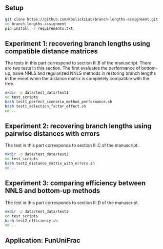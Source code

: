 ## Setup
```bash
git clone https://github.com/KoslickiLab/branch-lengths-assignment.git
cd branch-lengths-assignment
pip install -r requirements.txt
```

## Experiment 1: recovering branch lengths using compatible distance matrices
The tests in this part correspond to section III.B of the manuscript. There are two tests in this section. The first evaluates the performance of bottom-up, naive NNLS and regularized NNLS methods in restoring branch lengths in the event when the distance matrix is completely compatible with the tree. 
```bash
mkdir -p data/test_data/test1
cd test_scripts
bash test1_perfect_scenario_method_performance.sh
bash test1_selection_factor_effect.sh
cd ..
```

## Experiment 2: recovering branch lengths using pairwise distances with errors
The test in this part corresponds to section III.C of the manuscript. 
```bash
mkdir -p data/test_data/test2
cd test_scripts
bash test2_distance_matrix_with_errors.sh
cd ..
```

## Experiment 3: comparing efficiency between NNLS and bottom-up methods
The test in this part corresponds to section III.D of the manuscript. 
```bash
mkdir -p data/test_data/test3
cd test_scripts
bash test2_efficiency.sh
cd ..
```

## Application: FunUniFrac

